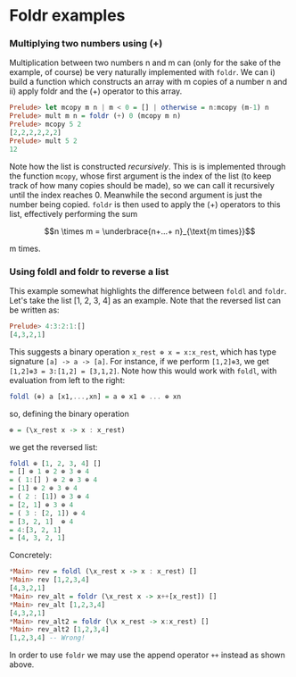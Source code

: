 # Foldr examples

### Multiplying two numbers using (+)

Multiplication between two numbers n and m can (only for the sake of the example, of course) be very naturally implemented with ```foldr```. We can i) build a function which constructs an array with m copies of a number n and ii) apply foldr and the (+) operator to this array. 

```haskell
Prelude> let mcopy m n | m < 0 = [] | otherwise = n:mcopy (m-1) n
Prelude> mult m n = foldr (+) 0 (mcopy m n)
Prelude> mcopy 5 2
[2,2,2,2,2,2]
Prelude> mult 5 2
12
```

Note how the list is constructed _recursively_. This is is implemented through the function  ```mcopy```, whose first argument is the index of the list (to keep track of how many copies should be made), so we can call it recursively until the index reaches 0. Meanwhile the second argument is just the number being copied. ```foldr``` is then used to apply the (+) operators to this list, effectively performing the sum

$$n \times m = \underbrace{n+...+ n}_{\text{m times}}$$

m times.

### Using foldl and foldr to reverse a list

This example somewhat highlights the difference between ```foldl``` and ```foldr```. Let's take the list [1, 2, 3, 4] as an example. Note that the reversed list can be written as:

```haskell
Prelude> 4:3:2:1:[]
[4,3,2,1]
```

This suggests a binary operation ```x_rest ⊕ x = x:x_rest```, which has type signature ```[a] -> a -> [a]```. For instance, if we perform ```[1,2]⊕3```, we get ```[1,2]⊕3 = 3:[1,2] = [3,1,2]```. Note how this would work with ```foldl```, with evaluation from left to the right:

```haskell
foldl (⊕) a [x1,...,xn] = a ⊕ x1 ⊕ ... ⊕ xn
```

so, defining the binary operation

```haskell
⊕ = (\x_rest x -> x : x_rest)
```

we get the reversed list:

```haskell
foldl ⊕ [1, 2, 3, 4] []
= [] ⊕ 1 ⊕ 2 ⊕ 3 ⊕ 4              
= ( 1:[] ) ⊕ 2 ⊕ 3 ⊕ 4
= [1] ⊕ 2 ⊕ 3 ⊕ 4
= ( 2 : [1]) ⊕ 3 ⊕ 4
= [2, 1] ⊕ 3 ⊕ 4
= ( 3 : [2, 1]) ⊕ 4
= [3, 2, 1]  ⊕ 4
= 4:[3, 2, 1]
= [4, 3, 2, 1]
```

Concretely:


```haskell
*Main> rev = foldl (\x_rest x -> x : x_rest) []
*Main> rev [1,2,3,4]
[4,3,2,1]
*Main> rev_alt = foldr (\x_rest x -> x++[x_rest]) []
*Main> rev_alt [1,2,3,4]
[4,3,2,1]
*Main> rev_alt2 = foldr (\x x_rest -> x:x_rest) []
*Main> rev_alt2 [1,2,3,4]
[1,2,3,4] -- Wrong!
```

In order to use ```foldr``` we may use the append operator ```++``` instead as shown above.
